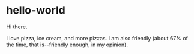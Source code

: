 # hello-world
Hi there.

I love pizza, ice cream, and more pizzas. I am also friendly (about 67% of the time, that is--friendly enough, in my opinion).
